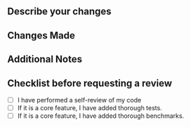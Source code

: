 ## Describe your changes

## Changes Made

## Additional Notes

## Checklist before requesting a review
- [ ] I have performed a self-review of my code
- [ ] If it is a core feature, I have added thorough tests.
- [ ] If it is a core feature, I have added thorough benchmarks.
